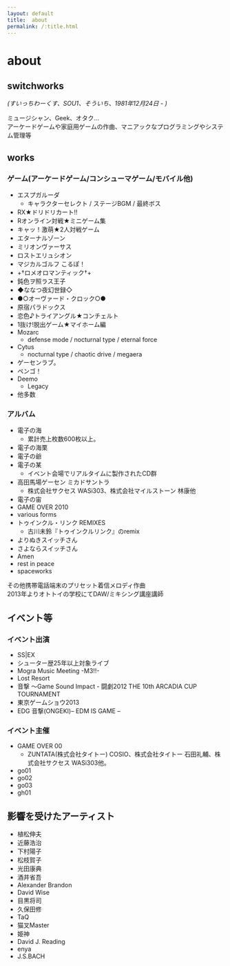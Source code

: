 ```yaml
---
layout: default
title:  about
permalink: /:title.html
---
```

# about

## switchworks
*(すいっちわーくす、SOU1、そういち、1981年12月24日 - )*  

ミュージシャン、Geek、オタク...  
アーケードゲームや家庭用ゲームの作曲、マニアックなプログラミングやシステム管理等

## works
### ゲーム(アーケードゲーム/コンシューマゲーム/モバイル他)
- エスプガルーダ
  - キャラクターセレクト / ステージBGM / 最終ボス
- RX★ドリドリカート!!
- Rオンライン対戦★ミニゲーム集
- キャッ！激萌★2人対戦ゲーム
- エターナルゾーン
- ミリオンヴァーサス
- ロストエリュシオン
- マジカルゴルフ こるぽ！
- +†ロメオロマンティック†+
- 鈍色ヲ照ラス王子
- ◆ななつ夜幻世録◇
- ●○オーヴァード・クロック○●
- 原宿パラドックス
- 恋色♪トライアングル★コンチェルト
- 1抜け!脱出ゲーム★マイホーム編
- Mozarc
  - defense mode / nocturnal type / eternal force
- Cytus
  - nocturnal type / chaotic drive / megaera
- ゲーセンラブ。
- ペンゴ！
- Deemo
  - Legacy
- 他多数

### アルバム
- 電子の海
  - 累計売上枚数600枚以上。
- 電子の海栗
- 電子の爺
- 電子の某
  - イベント会場でリアルタイムに製作されたCD群
- 高田馬場ゲーセン ミカドサントラ
  - 株式会社サクセス WASi303、株式会社マイルストーン 林康他
- 電子の宙
- GAME OVER 2010
- various forms
- トゥインクル・リンク REMIXES
  - 古川未鈴『トゥインクルリンク』のremix
- よりぬきスイッチさん
- さよならスイッチさん
- Amen
- rest in peace
- spaceworks

その他携帯電話端末のプリセット着信メロディ作曲  
2013年よりオトトイの学校にてDAW/ミキシング講座講師

## イベント等
### イベント出演
- SS|EX
- シューター歴25年以上対象ライブ
- Mogra Music Meeting -M3!!-
- Lost Resort
- 音撃 ～Game Sound Impact - 闘劇2012 THE 10th ARCADIA CUP TOURNAMENT
- 東京ゲームショウ2013
- EDG 音撃(ONGEKI)– EDM IS GAME –
### イベント主催
- GAME OVER 00
  - ZUNTATA(株式会社タイトー) COSIO、株式会社タイトー 石田礼輔、株式会社サクセス WASi303他。
- go01
- go02
- go03
- gh01

## 影響を受けたアーティスト
- 植松伸夫
- 近藤浩治
- 下村陽子
- 松枝賀子
- 光田康典
- 酒井省吾
- Alexander Brandon
- David Wise
- 目黒将司
- 久保田修
- TaQ
- 猫叉Master
- 姫神
- David J. Reading
- enya
- J.S.BACH
